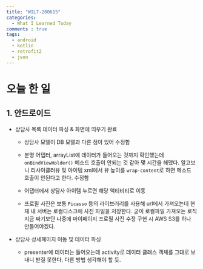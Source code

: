 ```yaml
---
title: "WILT-200615"
categories:
  - What I Learned Today
comments : true
tags:
  - android
  - kotlin
  - retrofit2
  - json
---
```


# 오늘 한 일

## 1. 안드로이드
- 상담사 목록 데이터 파싱 & 화면에 띄우기 완료

  - 상담사 모델이 DB 모델과 다른 점이 있어 수정함

  - 분명 어댑터, arrayList에 데이터가 들어오는 것까지 확인했는데 `onBindViewHolder()` 메소드 호출이 안되는 것 같아 몇 시간을 헤맸다. 알고보니 리사이클러뷰 및 아이템 xml에서 뷰 높이를 `wrap-content`로 하면 메소드 호출이 안된다고 한다. 수정함

  - 어댑터에서 상담사 아이템 누르면 해당 액티비티로 이동

  - 프로필 사진은 보통 `Picasso` 등의 라이브러리를 사용해 url에서 가져오는데 현재 내 서버는 로컬디스크에 사진 파일을 저장한다. 굳이 로컬파일 가져오는 로직 지금 짜기보단 나중에 마이페이지 프로필 사진 수정 구현 시 AWS S3를 하나 만들어야겠다.<br>


- 상담사 상세페이지 이동 및 데이터 파싱

  - presenter에 데이터는 들어오는데 activity로 데이터 클래스 객체를 그대로 보내니 받질 못한다. 다른 방법 생각해야 할 듯.




